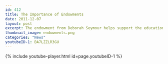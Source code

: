 ```yaml
---
id: 412
title: The Importance of Endowments
date: 2011-12-07
layout: post
excerpt: The endowment from Deborah Seymour helps support the educational experiences offered by the Seymour Marine Discovery Center.
thumbnail_image: endowments.png
categories: "News"
youtubeID-1: BA7LZZLR3GU
---
```


{% include youtube-player.html id=page.youtubeID-1 %}
